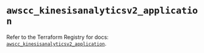 # `awscc_kinesisanalyticsv2_application`

Refer to the Terraform Registry for docs: [`awscc_kinesisanalyticsv2_application`](https://registry.terraform.io/providers/hashicorp/awscc/0.70.0/docs/resources/kinesisanalyticsv2_application).
